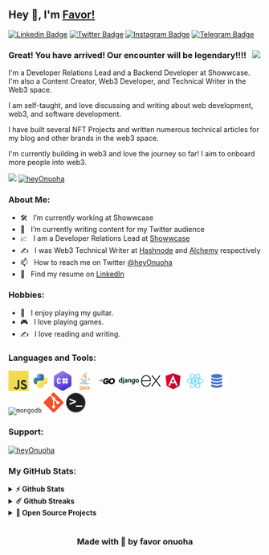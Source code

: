 ## Hey 👋, I'm [Favor!](https://github.com/heyOnuoha/)

[![Linkedin Badge](https://img.shields.io/badge/-LinkedIn-0e76a8?style=flat-square&logo=Linkedin&logoColor=white)](https://www.linkedin.com/in/favour-onuoha-882bb316b)
[![Twitter Badge](https://img.shields.io/badge/-Twitter-00acee?style=flat-square&logo=Twitter&logoColor=white)](https://twitter.com/heyOnuoha)
[![Instagram Badge](https://img.shields.io/badge/-Instagram-e4405f?style=flat-square&logo=Instagram&logoColor=white)](https://www.instagram.com/heyonuoha)
[![Telegram Badge](https://img.shields.io/badge/-Telegram-0088cc?style=flat-square&logo=Telegram&logoColor=white)](https://t.me/heyOnuoha)
<!-- 
<img align="right" height="420"  alt="" src="https://github.com/heyOnuoha/heyOnuoha/blob/main/images/banner2.png" />

<br />
 -->
### Great! You have arrived! Our encounter will be legendary!!!! &nbsp; ![](https://visitor-badge.glitch.me/badge?page_id=heyOnuoha.heyOnuoha&style=flat-square&color=ffeb00)

I'm a Developer Relations Lead and a Backend Developer at Showwcase. I'm also a Content Creator, Web3 Developer, and Technical Writer in the Web3 space.

I am self-taught, and love discussing and writing about web development, web3, and software development.

I have built several NFT Projects and written numerous technical articles for my blog and other brands in the web3 space.

I'm currently building in web3 and love the journey so far! I aim to onboard more people into web3.


[![](https://gitwar.herokuapp.com/badge?username=heyOnuoha&label=Gitwar%20Profile%20Score&style=for-the-badge&color=ffeb00)](https://gitwar.herokuapp.com/) <a href="https://twitter.com/heyOnuoha" target="blank"><img src="https://img.shields.io/twitter/follow/heyOnuoha?logo=twitter&style=for-the-badge&color=ffeb00" alt="heyOnuoha" /></a>

### About Me:

- 🛠 &nbsp; I’m currently working at Showwcase
- 🚀 &nbsp; I’m currently writing content for my Twitter audience
- 📈 &nbsp; I am a Developer Relations Lead at [Showwcase](https://showwcase.com)
- ✍️ &nbsp; I was Web3 Technical Writer at [Hashnode](https://web3.hashnode.com) and [Alchemy](https://alchemy.com) respectively
- 📫 &nbsp; How to reach me on Twitter [@heyOnuoha](https://twitter.com/heyOnuoha)
- 💼 &nbsp; Find my resume on [LinkedIn](https://www.linkedin.com/in/favour-onuoha-882bb316b)
<!-- - 📝 &nbsp; Checkout my [Resume](https://github.com/heyOnuoha/heyOnuoha/blob/master/resume.pdf) -->

### Hobbies:

- 🎸 &nbsp; I enjoy playing my guitar.
- 🎮 &nbsp; I love playing games.
- ✍️ &nbsp; I love reading and writing.

### Languages and Tools:

<code><img height="40" src="https://raw.githubusercontent.com/github/explore/80688e429a7d4ef2fca1e82350fe8e3517d3494d/topics/javascript/javascript.png" alt="javascript"></code>
<code><img height="40" src="https://raw.githubusercontent.com/github/explore/80688e429a7d4ef2fca1e82350fe8e3517d3494d/topics/python/python.png" alt="python"></code>
<code><img height="40" src="https://raw.githubusercontent.com/github/explore/80688e429a7d4ef2fca1e82350fe8e3517d3494d/topics/csharp/csharp.png" alt="csharp"></code>
<code><img height="40" src="https://raw.githubusercontent.com/github/explore/80688e429a7d4ef2fca1e82350fe8e3517d3494d/topics/java/java.png" alt="java"></code>
<code><img height="40" src="https://raw.githubusercontent.com/github/explore/80688e429a7d4ef2fca1e82350fe8e3517d3494d/topics/go/go.png" alt="go"></code>
<code><img height="40" src="https://raw.githubusercontent.com/github/explore/80688e429a7d4ef2fca1e82350fe8e3517d3494d/topics/django/django.png" alt="django"></code>
<code><img height="40" src="https://raw.githubusercontent.com/devicons/devicon/master/icons/express/express-original.svg" alt="expressjs"></code>
<code><img height="40" src="https://raw.githubusercontent.com/github/explore/80688e429a7d4ef2fca1e82350fe8e3517d3494d/topics/angular/angular.png" alt="angular"></code>
<code><img height="40" src="https://raw.githubusercontent.com/github/explore/80688e429a7d4ef2fca1e82350fe8e3517d3494d/topics/react/react.png" alt="react"></code>
<code><img height="40" src="https://raw.githubusercontent.com/github/explore/80688e429a7d4ef2fca1e82350fe8e3517d3494d/topics/sql/sql.png" alt="sql"></code>
<code><img height="40" src="https://encrypted-tbn0.gstatic.com/images?q=tbn%3AANd9GcSTTzPAw-55ssm1Im594xYZ9eRQu2JylrkYLg&usqp=CAU" alt="mongodb"></code>
<code><img height="40" src="https://raw.githubusercontent.com/devicons/devicon/master/icons/git/git-original.svg" alt="git"></code>
<code><img height="40" src="https://raw.githubusercontent.com/github/explore/80688e429a7d4ef2fca1e82350fe8e3517d3494d/topics/terminal/terminal.png" alt="terminal"></code>

<!--
<code><img height="25" src="https://raw.githubusercontent.com/github/explore/80688e429a7d4ef2fca1e82350fe8e3517d3494d/topics/sass/sass.png" alt="sass"></code>
-->

### Support:

<a href="https://www.buymeacoffee.com/heyOnuoha"> <img align="center" src="https://cdn.buymeacoffee.com/buttons/v2/default-yellow.png" height="50" width="210" alt="heyOnuoha" /></a>

### My GitHub Stats:

<details>	
  <summary><b>⚡ Github Stats</b></summary>

  <br />
  <img height="180em" src="https://github-readme-stats.vercel.app/api?username=heyOnuoha&show_icons=true&hide_border=true&&count_private=true&include_all_commits=true" />
  <img height="180em" src="https://github-readme-stats.vercel.app/api/top-langs/?username=heyOnuoha&exclude_repo=KNN-Image-Classification&show_icons=true&hide_border=true&layout=compact&langs_count=8"/>
</details>

<details>	
  <summary><b>☄️ Github Streaks</b></summary>

  <br />
  <img height="180em" src="https://github-readme-streak-stats.herokuapp.com/?user=heyOnuoha&hide_border=true" />
</details>

<details>
  <summary><b>🚀 Open Source Projects</b></summary>

  <br />
  <table>
    <thead align="center">
      <tr border: none;>
        <td><b>💻 Projects</b></td>
        <td><b>🌟 Stars</b></td>
        <td><b>🍴 Forks</b></td>
        <td><b>🐛 Issues</b></td>
        <td><b>🔔 Pull Requests</b></td>
        <td><b>👨‍💻 Language</b></td>
      </tr>
    </thead>
    <tbody>
      <tr>
	<td><a href="https://github.com/heyOnuoha/heyOnuoha"><b>🤓 heyOnuoha</b></a></td>
        <td><img alt="Stars" src="https://img.shields.io/github/stars/heyOnuoha/heyOnuoha?style=flat-square&labelColor=343b41&color=ffeb00"/></td>
        <td><img alt="Forks" src="https://img.shields.io/github/forks/heyOnuoha/heyOnuoha?style=flat-square&labelColor=343b41&color=ffeb00"/></td>
        <td><img alt="Issues" src="https://img.shields.io/github/issues/heyOnuoha/heyOnuoha?style=flat-square&color=ffeb00"/></td>
        <td><img alt="Pull Requests" src="https://img.shields.io/github/issues-pr/heyOnuoha/heyOnuoha?style=flat-square&color=ffeb00"/></td>
        <td><img alt="Language" src="https://img.shields.io/badge/markdown-100%25-blue?style=flat-square&color=ffeb00"/></td> 
      </tr>
    </tbody>
  </table>
  <br />
</details>

#

<div align="center">

### Made with 💛 by favor onuoha

</div>

<!-- [![Website Badge](https://img.shields.io/badge/Website-3b5998?style=flat-square&logo=google-chrome&logoColor=white)](https://heyonuoha.live/) -->
